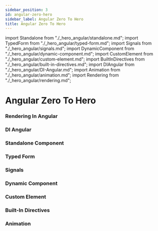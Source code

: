 ```yaml
---
sidebar_position: 3
id: angular-zero-hero
sidebar_label: Angular Zero To Hero
title: Angular Zero To Hero
---
```


import Standalone from "./_hero_angular/standalone.md";
import TypedForm from "./_hero_angular/typed-form.md";
import Signals from "./_hero_angular/signals.md";
import DynamicComponent from "./_hero_angular/dynamic-component.md";
import CustomElement from "./_hero_angular/custom-element.md";
import BuiltInDirectives from "./_hero_angular/built-in-directives.md";
import DIAngular from "./_hero_angular/DI-Angular.md";
import Animation from "./_hero_angular/animation.md";
import Rendering from "./_hero_angular/rendering.md";

# Angular Zero To Hero


### Rendering In Angular
<Rendering />

### DI Angular
<DIAngular />

### Standalone Component
<Standalone />

### Typed Form
<TypedForm />

### Signals
<Signals />

### Dynamic Component
<DynamicComponent />

### Custom Element
<CustomElement />

### Built-In Directives
<BuiltInDirectives />

### Animation
<Animation />
